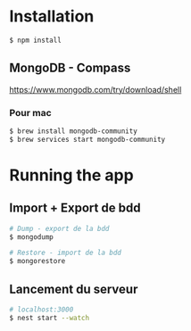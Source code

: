 # Installation

```bash
$ npm install
```

## MongoDB - Compass
https://www.mongodb.com/try/download/shell

### Pour mac
```bash
$ brew install mongodb-community
$ brew services start mongodb-community
```

# Running the app

## Import + Export de bdd

```bash
# Dump - export de la bdd
$ mongodump
```

```bash
# Restore - import de la bdd
$ mongorestore
```

## Lancement du serveur
```bash
# localhost:3000
$ nest start --watch
```

